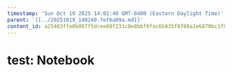 ```yaml
---
timestamp: 'Sun Oct 19 2025 14:02:40 GMT-0400 (Eastern Daylight Time)'
parent: '[[../20251019_140240.7ef6a09a.md]]'
content_id: a25403ffe0b087f5dcee80f231c8e8bbf0fac6b935f8f88a1e6870bc1f8349a5
---
```


# test: Notebook
